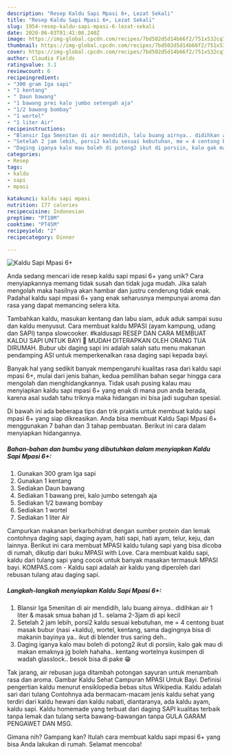 ```yaml
---
description: "Resep Kaldu Sapi Mpasi 6+, Lezat Sekali"
title: "Resep Kaldu Sapi Mpasi 6+, Lezat Sekali"
slug: 1954-resep-kaldu-sapi-mpasi-6-lezat-sekali
date: 2020-06-03T01:41:08.240Z
image: https://img-global.cpcdn.com/recipes/7bd502d5d14b66f2/751x532cq70/kaldu-sapi-mpasi-6-foto-resep-utama.jpg
thumbnail: https://img-global.cpcdn.com/recipes/7bd502d5d14b66f2/751x532cq70/kaldu-sapi-mpasi-6-foto-resep-utama.jpg
cover: https://img-global.cpcdn.com/recipes/7bd502d5d14b66f2/751x532cq70/kaldu-sapi-mpasi-6-foto-resep-utama.jpg
author: Claudia Fields
ratingvalue: 3.1
reviewcount: 6
recipeingredient:
- "300 gram Iga sapi"
- "1 kentang"
- " Daun bawang"
- "1 bawang prei kalo jumbo setengah aja"
- "1/2 bawang bombay"
- "1 wortel"
- "1 liter Air"
recipeinstructions:
- "Blansir Iga 5menitan di air mendidih, lalu buang airnya.. didihkan air 1 liter &amp; masak smua bahan jd 1.. selama 2-3jam di api kecil"
- "Setelah 2 jam lebih, porsi2 kaldu sesuai kebutuhan, me = 4 centong buat masak bubur (nasi +kaldu), wortel, kentang, sama dagingnya bisa di makanin bayinya ya.. ikut di blender trus saring deh.."
- "Daging iganya kalo mau boleh di potong2 ikut di porsiin, kalo gak mau di makan emaknya jg boleh hahaha.. kentang wortelnya kusimpen di wadah glasslock.. besok bisa di pake 😁"
categories:
- Resep
tags:
- kaldu
- sapi
- mpasi

katakunci: kaldu sapi mpasi 
nutrition: 177 calories
recipecuisine: Indonesian
preptime: "PT10M"
cooktime: "PT45M"
recipeyield: "2"
recipecategory: Dinner

---
```



![Kaldu Sapi Mpasi 6+](https://img-global.cpcdn.com/recipes/7bd502d5d14b66f2/751x532cq70/kaldu-sapi-mpasi-6-foto-resep-utama.jpg)

Anda sedang mencari ide resep kaldu sapi mpasi 6+ yang unik? Cara menyiapkannya memang tidak susah dan tidak juga mudah. Jika salah mengolah maka hasilnya akan hambar dan justru cenderung tidak enak. Padahal kaldu sapi mpasi 6+ yang enak seharusnya mempunyai aroma dan rasa yang dapat memancing selera kita.

Tambahkan kaldu, masukan kentang dan labu siam, aduk aduk sampai susu dan kaldu menyusut. Cara membuat kaldu MPASI (ayam kampung, udang dan SAPI) tanpa slowcooker. #kaldusapi RESEP DAN CARA MEMBUAT KALDU SAPI UNTUK BAYI 💖 MUDAH DITERAPKAN OLEH ORANG TUA DIRUMAH. Bubur ubi daging sapi ini adalah salah satu menu makanan pendamping ASI untuk memperkenalkan rasa daging sapi kepada bayi.

Banyak hal yang sedikit banyak mempengaruhi kualitas rasa dari kaldu sapi mpasi 6+, mulai dari jenis bahan, kedua pemilihan bahan segar hingga cara mengolah dan menghidangkannya. Tidak usah pusing kalau mau menyiapkan kaldu sapi mpasi 6+ yang enak di mana pun anda berada, karena asal sudah tahu triknya maka hidangan ini bisa jadi suguhan spesial.


Di bawah ini ada beberapa tips dan trik praktis untuk membuat kaldu sapi mpasi 6+ yang siap dikreasikan. Anda bisa membuat Kaldu Sapi Mpasi 6+ menggunakan 7 bahan dan 3 tahap pembuatan. Berikut ini cara dalam menyiapkan hidangannya.

<!--inarticleads1-->

##### Bahan-bahan dan bumbu yang dibutuhkan dalam menyiapkan Kaldu Sapi Mpasi 6+:

1. Gunakan 300 gram Iga sapi
1. Gunakan 1 kentang
1. Sediakan  Daun bawang
1. Sediakan 1 bawang prei, kalo jumbo setengah aja
1. Sediakan 1/2 bawang bombay
1. Sediakan 1 wortel
1. Sediakan 1 liter Air


Campurkan makanan berkarbohidrat dengan sumber protein dan lemak contohnya daging sapi, daging ayam, hati sapi, hati ayam, telur, keju, dan lainnya. Berikut ini cara membuat MPASI kaldu tulang sapi yang bisa dicoba di rumah, dikutip dari buku MPASI with Love. Cara membuat kaldu sapi, kaldu dari tulang sapi yang cocok untuk banyak masakan termasuk MPASI bayi. KOMPAS.com - Kaldu sapi adalah air kaldu yang diperoleh dari rebusan tulang atau daging sapi. 

<!--inarticleads2-->

##### Langkah-langkah menyiapkan Kaldu Sapi Mpasi 6+:

1. Blansir Iga 5menitan di air mendidih, lalu buang airnya.. didihkan air 1 liter &amp; masak smua bahan jd 1.. selama 2-3jam di api kecil
1. Setelah 2 jam lebih, porsi2 kaldu sesuai kebutuhan, me = 4 centong buat masak bubur (nasi +kaldu), wortel, kentang, sama dagingnya bisa di makanin bayinya ya.. ikut di blender trus saring deh..
1. Daging iganya kalo mau boleh di potong2 ikut di porsiin, kalo gak mau di makan emaknya jg boleh hahaha.. kentang wortelnya kusimpen di wadah glasslock.. besok bisa di pake 😁


Tak jarang, air rebusan juga ditambah potongan sayuran untuk menambah rasa dan aroma. Gambar Kaldu Sehat Campuran MPASI Untuk Bayi. Definisi pengertian kaldu menurut ensiklopedia bebas situs Wikipedia. Kaldu adalah sari dari tulang Contohnya ada bermacam-macam jenis kaldu sehat yang terdiri dari kaldu hewani dan kaldu nabati, diantaranya, ada kaldu ayam, kaldu sapi. Kaldu homemade yang terbuat dari daging SAPI kualitas terbaik tanpa lemak dan tulang serta bawang-bawangan tanpa GULA GARAM PENGAWET DAN MSG. 

Gimana nih? Gampang kan? Itulah cara membuat kaldu sapi mpasi 6+ yang bisa Anda lakukan di rumah. Selamat mencoba!
